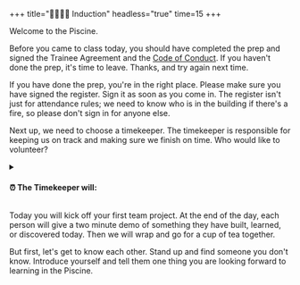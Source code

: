 +++
title="🫱🏽‍🫲🏾 Induction"
headless="true"
time=15
+++

Welcome to the Piscine.

Before you came to class today, you should have completed the prep and signed the Trainee Agreement and the [Code of Conduct](https://codeyourfuture.io/about/code-of-conduct/). If you haven't done the prep, it's time to leave. Thanks, and try again next time.

If you have done the prep, you're in the right place. Please make sure you have signed the register. Sign it as soon as you come in. The register isn't just for attendance rules; we need to know who is in the building if there's a fire, so please don't sign in for anyone else.

Next up, we need to choose a timekeeper. The timekeeper is responsible for keeping us on track and making sure we finish on time. Who would like to volunteer?

<details>
<summary>

#### ⏰ The Timekeeper will:

</summary>

- [ ] Announce the start of an activity and how long it will take (check everyone is listening)
- [ ] Manage any whole class timers that are used in an activity
- [ ] Give people a 10-minute wrap-up warning before the end of an activity
- [ ] Announce the end of an activity and what happens next
</details>

Today you will kick off your first team project. At the end of the day, each person will give a two minute demo of something they have built, learned, or discovered today. Then we will wrap and go for a cup of tea together.

But first, let's get to know each other. Stand up and find someone you don't know. Introduce yourself and tell them one thing you are looking forward to learning in the Piscine.
